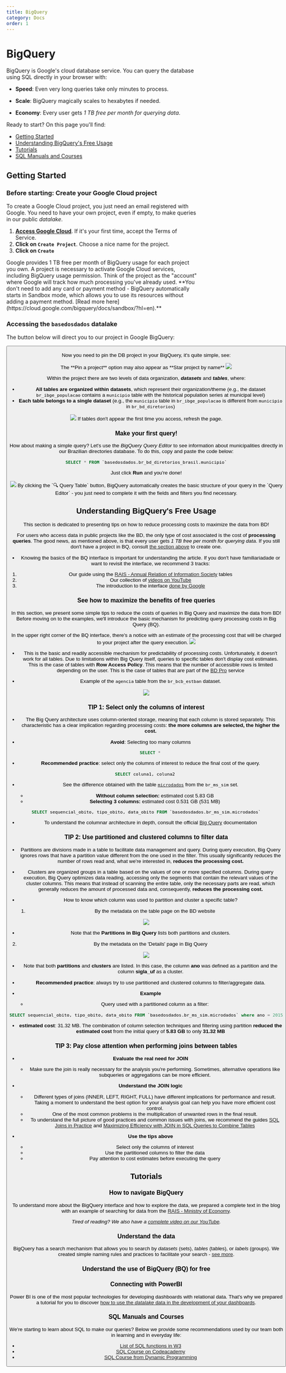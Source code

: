```yaml
---
title: BigQuery
category: Docs
order: 1
---
```


# BigQuery

BigQuery is Google's cloud database service. You can query the database using SQL directly in your browser with:

- **Speed**: Even very long queries take only minutes to process.

- **Scale**: BigQuery magically scales to hexabytes if needed.

- **Economy**: Every user gets *1 TB free per month for querying data*.

Ready to start? On this page you'll find:

- [Getting Started](#getting-started)
- [Understanding BigQuery's Free Usage](#understanding-bigquerys-free-usage)
- [Tutorials](#tutorials)
- [SQL Manuals and Courses](#sql-manuals-and-courses)

## Getting Started

### Before starting: Create your Google Cloud project

To create a Google Cloud project, you just need an email registered with Google. You need to have your own project, even if empty, to make queries in our public *datalake*.

1. **[Access Google Cloud](https://console.cloud.google.com/projectselector2/home/dashboard)**.
   If it's your first time, accept the Terms of Service.
3. **Click on `Create Project`**. Choose a nice name for the project.
5. **Click on `Create`**

<Accordion title="Why do I need to create a Google Cloud project?">
    Google provides 1 TB free per month of BigQuery usage for each project you own. A project is necessary to activate Google Cloud services, including BigQuery usage permission. Think of the project as the "account" where Google will track how much processing you've already used. **You don't need to add any card or payment method - BigQuery automatically starts in Sandbox mode, which allows you to use its resources without adding a payment method. [Read more here](https://cloud.google.com/bigquery/docs/sandbox/?hl=en).**
</Accordion>

### Accessing the `basedosdados` datalake

The button below will direct you to our project in Google BigQuery:

<Button
  href="https://console.cloud.google.com/bigquery?p=basedosdados&page=project"
  text="Go to BigQuery"
/>

Now you need to pin the DB project in your BigQuery, it's quite simple, see:

<Warning>
The **Pin a project** option may also appear as **Star project by name**
</Warning>

<Image src="/docs/bq_access_project_new.gif"/>

Within the project there are two levels of data organization,
<strong>*datasets*</strong> and <strong>*tables*</strong>, where:

- **All tables are organized within datasets**, which represent their organization/theme (e.g., the dataset `br_ibge_populacao` contains a `municipio` table with the historical population series at municipal level)
- **Each table belongs to a single dataset** (e.g., the `municipio` table in `br_ibge_populacao` is different from `municipio` in `br_bd_diretorios`)
  
<Tip caption="[See Google's guide on how the BigQuery interface works here](https://cloud.google.com/bigquery/docs/bigquery-web-ui)."/>

<Image src="/docs/bq_dataset_tables_structure.png" />

<Warning>
If tables don't appear the first time you access, refresh the page.
</Warning>

### Make your first query!

How about making a simple query? Let's use the *BigQuery Query Editor* to see information about municipalities directly in our Brazilian directories database. To do this, copy and paste the code below:

```sql
SELECT * FROM `basedosdados.br_bd_diretorios_brasil.municipio`
```

Just click **Run** and you're done!

<Image src="/docs/bq_query_municipios.png"/>

<Tip caption="Tip">
    By clicking the `🔍 Query Table` button, BigQuery automatically creates
    the basic structure of your query in the `Query Editor` - you just need to complete it with the fields and filters you find necessary.
</Tip>

## Understanding BigQuery's Free Usage

This section is dedicated to presenting tips on how to reduce processing costs to maximize the data from BD! 

For users who access data in public projects like the BD, the only type of cost associated is the cost of **processing queries**. The good news, as mentioned above, is that every user gets *1 TB free per month for querying data*. If you still don't have a project in BQ, consult [the section above](#getting-started) to create one.

- Knowing the basics of the BQ interface is important for understanding the article. If you don't have familiariadade or want to revisit the interface, we recommend 3 tracks:
1. Our guide using the [RAIS - Annual Relation of Information Society](https://dev.to/basedosdados/bigquery-101-45pk) tables 
2. Our collection of [videos on YouTube](https://www.youtube.com/@BasedosDados)
3. The introduction to the interface [done by Google](https://cloud.google.com/bigquery/docs/bigquery-web-ui?hl=en#open-ui)


### See how to maximize the benefits of free queries

In this section, we present some simple tips to reduce the costs of queries in Big Query and maximize the data from BD! Before moving on to the examples, we'll introduce the basic mechanism for predicting query processing costs in Big Query (BQ). 

<Tip caption="Cost estimates"/>
  In the upper right corner of the BQ interface, there's a notice with an estimate of the processing cost that will be charged to your project after the query execution.
  
<Image src="/docs/bq_query_estimated_costs.png"/>


- This is the basic and readily accessible mechanism for predictability of processing costs. Unfortunately, it doesn't work for all tables. Due to limitations within Big Query itself, queries to specific tables don't display cost estimates. This is the case of tables with **Row Access Policy**. This means that the number of accessible rows is limited depending on the user. This is the case of tables that are part of the [BD Pro](https://info.basedosdados.org/en/bd-pro) service

- Example of the `agencia` table from the `br_bcb_estban` dataset. 

<Image src="/docs/bq_query_estimated_costs_row_security.png"/>

### TIP 1: **Select only the columns of interest**
	
- The Big Query architecture uses column-oriented storage, meaning that each column is stored separately. This characteristic has a clear implication regarding processing costs: **the more columns are selected, the higher the cost.**
	

- **Avoid**: Selecting too many columns

```sql 
    SELECT * 
```

- **Recommended practice**: select only the columns of interest to reduce the final cost of the query.

```sql
SELECT coluna1, coluna2 
```
- See the difference obtained with the table [`microdados`](https://basedosdados.org/en/dataset/5beeec93-cbf3-43f6-9eea-9bee6a0d1683?table=dea823a5-cad7-4014-b77c-4aa33b3b0541) from the `br_ms_sim` set.

  - **Without column selection:** estimated cost 5.83 GB
  - **Selecting 3 columns:** estimated cost 0.531 GB (531 MB)

```sql
SELECT sequencial_obito, tipo_obito, data_obito FROM `basedosdados.br_ms_sim.microdados`
``` 

	
- To understand the columnar architecture in depth, consult the official [Big Query](https://cloud.google.com/bigquery/docs/storage_overview?hl=en#open-ui) documentation

### TIP 2: Use partitioned and clustered columns to filter data

- Partitions are divisions made in a table to facilitate data management and query. During query execution, Big Query ignores rows that have a partition value different from the one used in the filter. This usually significantly reduces the number of rows read and, what we're interested in, **reduces the processing cost.**

- Clusters are organized groups in a table based on the values of one or more specified columns. During query execution, Big Query optimizes data reading, accessing only the segments that contain the relevant values of the cluster columns. This means that instead of scanning the entire table, only the necessary parts are read, which generally reduces the amount of processed data and, consequently, **reduces the processing cost.**

- How to know which column was used to partition and cluster a specific table?

  1. By the metadata on the table page on the BD website

<Image src="/docs/website_metadata_table_partitions.gif"/>

  - Note that the **Partitions in Big Query** lists both partitions and clusters.

  2. By the metadata on the 'Details' page in Big Query
  
<Image src="/docs/bq_metadada_table_partitions_clusters.gif"/>

  - Note that both **partitions** and **clusters** are listed. In this case, the column **ano** was defined as a partition and the column **sigla_uf** as a cluster.  

- **Recommended practice**: always try to use partitioned and clustered columns to filter/aggregate data.

- **Example**
  -  Query used with a partitioned column as a filter:
```sql
SELECT sequencial_obito, tipo_obito, data_obito FROM `basedosdados.br_ms_sim.microdados` where ano = 2015
```
  - **estimated cost**: 31.32 MB. The combination of column selection techniques and filtering using partition **reduced the estimated cost** from the initial query of **5.83 GB** to only **31.32 MB**

### TIP 3: Pay close attention when performing joins between tables

- **Evaluate the real need for JOIN**
    - Make sure the join is really necessary for the analysis you're performing. Sometimes, alternative operations like subqueries or aggregations can be more efficient.

- **Understand the JOIN logic**
    - Different types of joins (INNER, LEFT, RIGHT, FULL) have different implications for performance and result. Taking a moment to understand the best option for your analysis goal can help you have more efficient cost control. 
    - One of the most common problems is the multiplication of unwanted rows in the final result. 
    - To understand the full picture of good practices and common issues with joins, we recommend the guides [SQL Joins in Practice](https://medium.com/@aneuk3/sql-joins-defcf817e8cf) and [Maximizing Efficiency with JOIN in SQL Queries to Combine Tables](https://medium.com/comunidadeds/maximizando-a-eficiência-com-join-em-consultas-sql-para-combinar-tabelas-55bd3b62fa09) 

- **Use the tips above**
    - Select only the columns of interest
    - Use the partitioned columns to filter the data
    - Pay attention to cost estimates before executing the query


## Tutorials

### How to navigate BigQuery

To understand more about the BigQuery interface and how to explore the data, we prepared a complete text in the blog with an example of searching for data from the [RAIS - Ministry of Economy](https://dev.to/basedosdados/bigquery-101-45pk).

*Tired of reading? We also have a [complete video on our YouTube](https://www.youtube.com/watch?v=nGM2OwTUY_M&t=1285s).*

### Understand the data

BigQuery has a search mechanism that allows you to search by *datasets* (sets), *tables* (tables), or *labels* (groups).
We created simple naming rules and practices to facilitate your search - [see more](style_data.md).

### Understand the use of BigQuery (BQ) for free

### Connecting with PowerBI

Power BI is one of the most popular technologies for developing dashboards with relational data. That's why we prepared a tutorial for you to discover [how to use the *datalake* data in the development of your dashboards](https://dev.to/basedosdados/tutorial-power-bi-j6d).

### SQL Manuals and Courses

We're starting to learn about SQL to make our queries? Below we provide some recommendations used by our team both in learning and in everyday life:

- [List of SQL functions in W3](https://www.w3schools.com/sql/default.Asp)
- [SQL Course on Codeacademy](https://www.codecademy.com/learn/learn-sql)
- [SQL Course from Dynamic Programming](https://www.youtube.com/watch?v=z32438Yehl4&list=PL5TJqBvpXQv5n1N15kcK1m9oKJm_cv-m6&index=2)
